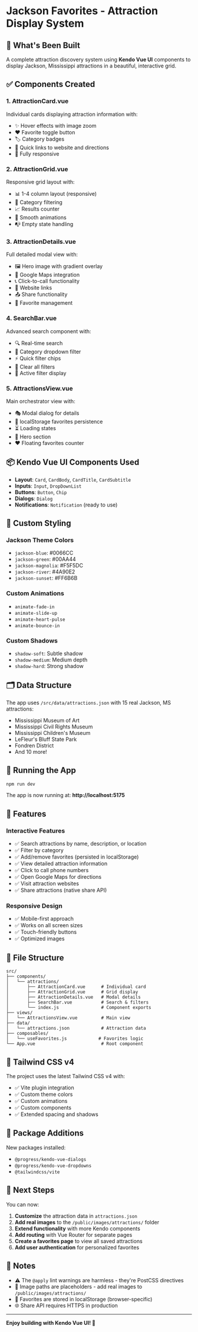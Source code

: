 # Jackson Favorites - Attraction Display System

## 🎉 What's Been Built

A complete attraction discovery system using **Kendo Vue UI** components to display Jackson, Mississippi attractions in a beautiful, interactive grid.

## ✅ Components Created

### 1. **AttractionCard.vue** 
Individual cards displaying attraction information with:
- ✨ Hover effects with image zoom
- ❤️ Favorite toggle button
- 🏷️ Category badges
- 🔗 Quick links to website and directions
- 📱 Fully responsive

### 2. **AttractionGrid.vue**
Responsive grid layout with:
- 📊 1-4 column layout (responsive)
- 🎯 Category filtering
- 📈 Results counter
- 🎨 Smooth animations
- 📭 Empty state handling

### 3. **AttractionDetails.vue**
Full detailed modal view with:
- 🖼️ Hero image with gradient overlay
- 📍 Google Maps integration
- 📞 Click-to-call functionality  
- 🔗 Website links
- 📤 Share functionality
- 💾 Favorite management

### 4. **SearchBar.vue**
Advanced search component with:
- 🔍 Real-time search
- 📂 Category dropdown filter
- ⚡ Quick filter chips
- 🧹 Clear all filters
- 🎨 Active filter display

### 5. **AttractionsView.vue**
Main orchestrator view with:
- 🎭 Modal dialog for details
- 💾 localStorage favorites persistence
- ⏳ Loading states
- 🎯 Hero section
- ❤️ Floating favorites counter

## 📦 Kendo Vue UI Components Used

- **Layout**: `Card`, `CardBody`, `CardTitle`, `CardSubtitle`
- **Inputs**: `Input`, `DropDownList`
- **Buttons**: `Button`, `Chip`
- **Dialogs**: `Dialog`
- **Notifications**: `Notification` (ready to use)

## 🎨 Custom Styling

### Jackson Theme Colors
- `jackson-blue`: #0066CC
- `jackson-green`: #00AA44
- `jackson-magnolia`: #F5F5DC
- `jackson-river`: #4A90E2
- `jackson-sunset`: #FF6B6B

### Custom Animations
- `animate-fade-in`
- `animate-slide-up`
- `animate-heart-pulse`
- `animate-bounce-in`

### Custom Shadows
- `shadow-soft`: Subtle shadow
- `shadow-medium`: Medium depth
- `shadow-hard`: Strong shadow

## 🗂️ Data Structure

The app uses `/src/data/attractions.json` with 15 real Jackson, MS attractions:
- Mississippi Museum of Art
- Mississippi Civil Rights Museum  
- Mississippi Children's Museum
- LeFleur's Bluff State Park
- Fondren District
- And 10 more!

## 🚀 Running the App

```bash
npm run dev
```

The app is now running at: **http://localhost:5175**

## 🎯 Features

### Interactive Features
- ✅ Search attractions by name, description, or location
- ✅ Filter by category
- ✅ Add/remove favorites (persisted in localStorage)
- ✅ View detailed attraction information
- ✅ Click to call phone numbers
- ✅ Open Google Maps for directions
- ✅ Visit attraction websites
- ✅ Share attractions (native share API)

### Responsive Design
- ✅ Mobile-first approach
- ✅ Works on all screen sizes
- ✅ Touch-friendly buttons
- ✅ Optimized images

## 📁 File Structure

```
src/
├── components/
│   └── attractions/
│       ├── AttractionCard.vue      # Individual card
│       ├── AttractionGrid.vue      # Grid display
│       ├── AttractionDetails.vue   # Modal details
│       ├── SearchBar.vue           # Search & filters
│       └── index.js                # Component exports
├── views/
│   └── AttractionsView.vue         # Main view
├── data/
│   └── attractions.json            # Attraction data
├── composables/
│   └── useFavorites.js            # Favorites logic
└── App.vue                         # Root component
```

## 🎨 Tailwind CSS v4

The project uses the latest Tailwind CSS v4 with:
- ✅ Vite plugin integration
- ✅ Custom theme colors
- ✅ Custom animations
- ✅ Custom components
- ✅ Extended spacing and shadows

## 🔧 Package Additions

New packages installed:
- `@progress/kendo-vue-dialogs`
- `@progress/kendo-vue-dropdowns`
- `@tailwindcss/vite`

## 🎯 Next Steps

You can now:
1. **Customize** the attraction data in `attractions.json`
2. **Add real images** to the `/public/images/attractions/` folder
3. **Extend functionality** with more Kendo components
4. **Add routing** with Vue Router for separate pages
5. **Create a favorites page** to view all saved attractions
6. **Add user authentication** for personalized favorites

## 📝 Notes

- ⚠️ The `@apply` lint warnings are harmless - they're PostCSS directives
- 📸 Image paths are placeholders - add real images to `/public/images/attractions/`
- 💾 Favorites are stored in localStorage (browser-specific)
- 🌐 Share API requires HTTPS in production

---

**Enjoy building with Kendo Vue UI! 🎉**
